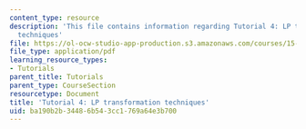 ```yaml
---
content_type: resource
description: 'This file contains information regarding Tutorial 4: LP transformation
  techniques'
file: https://ol-ocw-studio-app-production.s3.amazonaws.com/courses/15-053-optimization-methods-in-management-science-spring-2013/ba190b2b34486b543cc1769a64e3b700_MIT15_053S13_tut04.pdf
file_type: application/pdf
learning_resource_types:
- Tutorials
parent_title: Tutorials
parent_type: CourseSection
resourcetype: Document
title: 'Tutorial 4: LP transformation techniques'
uid: ba190b2b-3448-6b54-3cc1-769a64e3b700
---
```

